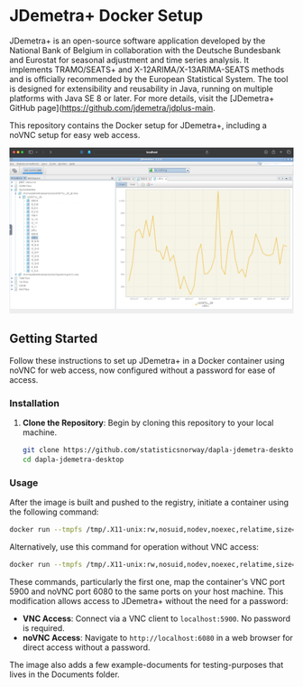 # JDemetra+ Docker Setup

JDemetra+ is an open-source software application developed by the National Bank of Belgium in collaboration with the Deutsche Bundesbank and Eurostat for seasonal adjustment and time series analysis. It implements TRAMO/SEATS+ and X-12ARIMA/X-13ARIMA-SEATS methods and is officially recommended by the European Statistical System. The tool is designed for extensibility and reusability in Java, running on multiple platforms with Java SE 8 or later. For more details, visit the [JDemetra+ GitHub page](https://github.com/jdemetra/jdplus-main.

This repository contains the Docker setup for JDemetra+, including a noVNC setup for easy web access.

![JDemetra+ Docker Image](resources/jdemetra-docker-image.png)

## Getting Started

Follow these instructions to set up JDemetra+ in a Docker container using noVNC for web access, now configured without a password for ease of access.

### Installation

1. **Clone the Repository**: Begin by cloning this repository to your local machine.

    ```bash
    git clone https://github.com/statisticsnorway/dapla-jdemetra-desktop.git
    cd dapla-jdemetra-desktop
    ```


### Usage

After the image is built and pushed to the registry, initiate a container using the following command:

```bash
docker run --tmpfs /tmp/.X11-unix:rw,nosuid,nodev,noexec,relatime,size=65536k -d -p 5900:5900 -p 6080:6080 $DOCKER_IMAGE_NAME
```

Alternatively, use this command for operation without VNC access:

```bash
docker run --tmpfs /tmp/.X11-unix:rw,nosuid,nodev,noexec,relatime,size=65536k -d -p 6080:6080 $DOCKER_IMAGE_NAME
```

These commands, particularly the first one, map the container's VNC port 5900 and noVNC port 6080 to the same ports on your host machine. This modification allows access to JDemetra+ without the need for a password:

- **VNC Access**: Connect via a VNC client to `localhost:5900`. No password is required.
- **noVNC Access**: Navigate to `http://localhost:6080` in a web browser for direct access without a password.

The image also adds a few example-documents for testing-purposes that lives in the Documents folder.
